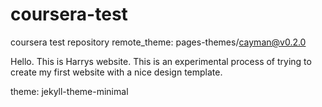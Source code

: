 # coursera-test
coursera test repository
remote_theme: pages-themes/cayman@v0.2.0


Hello. This is Harrys website. This is an experimental process of trying to create my first website with a nice design template.

theme: jekyll-theme-minimal
